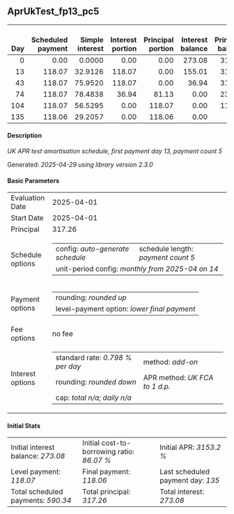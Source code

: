 <h2>AprUkTest_fp13_pc5</h2>
<table>
    <thead style="vertical-align: bottom;">
        <th style="text-align: right;">Day</th>
        <th style="text-align: right;">Scheduled payment</th>
        <th style="text-align: right;">Simple interest</th>
        <th style="text-align: right;">Interest portion</th>
        <th style="text-align: right;">Principal portion</th>
        <th style="text-align: right;">Interest balance</th>
        <th style="text-align: right;">Principal balance</th>
        <th style="text-align: right;">Total simple interest</th>
        <th style="text-align: right;">Total interest</th>
        <th style="text-align: right;">Total principal</th>
    </thead>
    <tr style="text-align: right;">
        <td class="ci00">0</td>
        <td class="ci01" style="white-space: nowrap;">0.00</td>
        <td class="ci02">0.0000</td>
        <td class="ci03">0.00</td>
        <td class="ci04">0.00</td>
        <td class="ci05">273.08</td>
        <td class="ci06">317.26</td>
        <td class="ci07">0.0000</td>
        <td class="ci08">0.00</td>
        <td class="ci09">0.00</td>
    </tr>
    <tr style="text-align: right;">
        <td class="ci00">13</td>
        <td class="ci01" style="white-space: nowrap;">118.07</td>
        <td class="ci02">32.9126</td>
        <td class="ci03">118.07</td>
        <td class="ci04">0.00</td>
        <td class="ci05">155.01</td>
        <td class="ci06">317.26</td>
        <td class="ci07">32.9126</td>
        <td class="ci08">118.07</td>
        <td class="ci09">0.00</td>
    </tr>
    <tr style="text-align: right;">
        <td class="ci00">43</td>
        <td class="ci01" style="white-space: nowrap;">118.07</td>
        <td class="ci02">75.9520</td>
        <td class="ci03">118.07</td>
        <td class="ci04">0.00</td>
        <td class="ci05">36.94</td>
        <td class="ci06">317.26</td>
        <td class="ci07">108.8646</td>
        <td class="ci08">236.14</td>
        <td class="ci09">0.00</td>
    </tr>
    <tr style="text-align: right;">
        <td class="ci00">74</td>
        <td class="ci01" style="white-space: nowrap;">118.07</td>
        <td class="ci02">78.4838</td>
        <td class="ci03">36.94</td>
        <td class="ci04">81.13</td>
        <td class="ci05">0.00</td>
        <td class="ci06">236.13</td>
        <td class="ci07">187.3484</td>
        <td class="ci08">273.08</td>
        <td class="ci09">81.13</td>
    </tr>
    <tr style="text-align: right;">
        <td class="ci00">104</td>
        <td class="ci01" style="white-space: nowrap;">118.07</td>
        <td class="ci02">56.5295</td>
        <td class="ci03">0.00</td>
        <td class="ci04">118.07</td>
        <td class="ci05">0.00</td>
        <td class="ci06">118.06</td>
        <td class="ci07">243.8779</td>
        <td class="ci08">273.08</td>
        <td class="ci09">199.20</td>
    </tr>
    <tr style="text-align: right;">
        <td class="ci00">135</td>
        <td class="ci01" style="white-space: nowrap;">118.06</td>
        <td class="ci02">29.2057</td>
        <td class="ci03">0.00</td>
        <td class="ci04">118.06</td>
        <td class="ci05">0.00</td>
        <td class="ci06">0.00</td>
        <td class="ci07">273.0836</td>
        <td class="ci08">273.08</td>
        <td class="ci09">317.26</td>
    </tr>
</table>
<h4>Description</h4>
<p><i>UK APR test amortisation schedule, first payment day 13, payment count 5</i></p>
<p>Generated: <i>2025-04-29 using library version 2.3.0</i></p>
<h4>Basic Parameters</h4>
<table>
    <tr>
        <td>Evaluation Date</td>
        <td>2025-04-01</td>
    </tr>
    <tr>
        <td>Start Date</td>
        <td>2025-04-01</td>
    </tr>
    <tr>
        <td>Principal</td>
        <td>317.26</td>
    </tr>
    <tr>
        <td>Schedule options</td>
        <td>
            <table>
                <tr>
                    <td>config: <i>auto-generate schedule</i></td>
                    <td>schedule length: <i><i>payment count</i> 5</i></td>
                </tr>
                <tr>
                    <td colspan="2" style="white-space: nowrap;">unit-period config: <i>monthly from 2025-04 on 14</i></td>
                </tr>
            </table>
        </td>
    </tr>
    <tr>
        <td>Payment options</td>
        <td>
            <table>
                <tr>
                    <td>rounding: <i>rounded up</i></td>
                </tr>
                <tr>
                    <td>level-payment option: <i>lower&nbsp;final&nbsp;payment</i></td>
                </tr>
            </table>
        </td>
    </tr>
    <tr>
        <td>Fee options</td>
        <td>no fee
        </td>
    </tr>
    <tr>
        <td>Interest options</td>
        <td>
            <table>
                <tr>
                    <td>standard rate: <i>0.798 % per day</i></td>
                    <td>method: <i>add-on</i></td>
                </tr>
                <tr>
                    <td>rounding: <i>rounded down</i></td>
                    <td>APR method: <i>UK FCA to 1 d.p.</i></td>
                </tr>
                <tr>
                    <td colspan="2">cap: <i>total <i>n/a</i>; daily <i>n/a</i></td>
                </tr>
            </table>
        </td>
    </tr>
</table>
<h4>Initial Stats</h4>
<table>
    <tr>
        <td>Initial interest balance: <i>273.08</i></td>
        <td>Initial cost-to-borrowing ratio: <i>86.07 %</i></td>
        <td>Initial APR: <i>3153.2 %</i></td>
    </tr>
    <tr>
        <td>Level payment: <i>118.07</i></td>
        <td>Final payment: <i>118.06</i></td>
        <td>Last scheduled payment day: <i>135</i></td>
    </tr>
    <tr>
        <td>Total scheduled payments: <i>590.34</i></td>
        <td>Total principal: <i>317.26</i></td>
        <td>Total interest: <i>273.08</i></td>
    </tr>
</table>